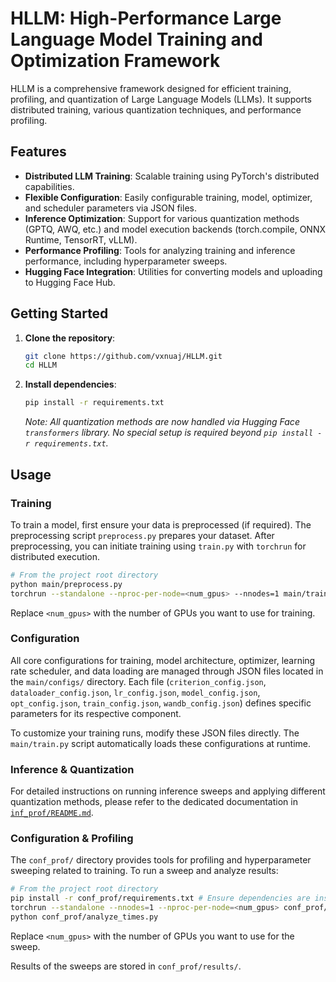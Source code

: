 # HLLM: High-Performance Large Language Model Training and Optimization Framework

HLLM is a comprehensive framework designed for efficient training, profiling, and quantization of Large Language Models (LLMs). It supports distributed training, various quantization techniques, and performance profiling.

## Features

-   **Distributed LLM Training**: Scalable training using PyTorch's distributed capabilities.
-   **Flexible Configuration**: Easily configurable training, model, optimizer, and scheduler parameters via JSON files.
-   **Inference Optimization**: Support for various quantization methods (GPTQ, AWQ, etc.) and model execution backends (torch.compile, ONNX Runtime, TensorRT, vLLM).
-   **Performance Profiling**: Tools for analyzing training and inference performance, including hyperparameter sweeps.
-   **Hugging Face Integration**: Utilities for converting models and uploading to Hugging Face Hub.

## Getting Started

1.  **Clone the repository**:
    ```bash
    git clone https://github.com/vxnuaj/HLLM.git
    cd HLLM
    ```
2.  **Install dependencies**:
    ```bash
    pip install -r requirements.txt
    ```
    *Note: All quantization methods are now handled via Hugging Face `transformers` library. No special setup is required beyond `pip install -r requirements.txt`.*

## Usage

### Training

To train a model, first ensure your data is preprocessed (if required). The preprocessing script `preprocess.py` prepares your dataset. After preprocessing, you can initiate training using `train.py` with `torchrun` for distributed execution.

```bash
# From the project root directory
python main/preprocess.py
torchrun --standalone --nproc-per-node=<num_gpus> --nnodes=1 main/train.py
```
Replace `<num_gpus>` with the number of GPUs you want to use for training.

### Configuration

All core configurations for training, model architecture, optimizer, learning rate scheduler, and data loading are managed through JSON files located in the `main/configs/` directory. Each file (`criterion_config.json`, `dataloader_config.json`, `lr_config.json`, `model_config.json`, `opt_config.json`, `train_config.json`, `wandb_config.json`) defines specific parameters for its respective component.

To customize your training runs, modify these JSON files directly. The `main/train.py` script automatically loads these configurations at runtime.



### Inference & Quantization

For detailed instructions on running inference sweeps and applying different quantization methods, please refer to the dedicated documentation in [`inf_prof/README.md`](inf_prof/README.md).

### Configuration & Profiling

The `conf_prof/` directory provides tools for profiling and hyperparameter sweeping related to training. To run a sweep and analyze results:

```bash
# From the project root directory
pip install -r conf_prof/requirements.txt # Ensure dependencies are installed
torchrun --standalone --nnodes=1 --nproc-per-node=<num_gpus> conf_prof/sweep.py
python conf_prof/analyze_times.py
```
Replace `<num_gpus>` with the number of GPUs you want to use for the sweep.

Results of the sweeps are stored in `conf_prof/results/`.

